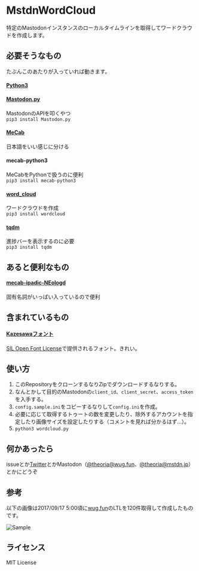 # MstdnWordCloud

特定のMastodonインスタンスのローカルタイムラインを取得してワードクラウドを作成します。

## 必要そうなもの
たぶんこのあたりが入っていれば動きます。
#### [Python3](https://www.python.org/)
#### [Mastodon.py](https://github.com/halcy/Mastodon.py)
MastodonのAPIを叩くやつ  
`pip3 install Mastodon.py`

#### [MeCab](http://taku910.github.io/mecab/)
日本語をいい感じに分ける

#### mecab-python3
MeCabをPythonで扱うのに便利  
`pip3 install mecab-python3`

#### [word_cloud](https://github.com/amueller/word_cloud)
ワードクラウドを作成  
`pip3 install wordcloud`
#### [tqdm](https://github.com/tqdm/tqdm)
進捗バーを表示するのに必要  
`pip3 install tqdm`

## あると便利なもの
#### [mecab-ipadic-NEologd](https://github.com/neologd/mecab-ipadic-neologd)
固有名詞がいっぱい入っているので便利

## 含まれているもの
#### [Kazesawaフォント](https://kazesawa.github.io/)
[SIL Open Font License](http://scripts.sil.org/OFL)で提供されるフォント。きれい。

## 使い方
1. このRepositoryをクローンするなりZipでダウンロードするなりする。
1. なんとかして目的のMastodonの`client_id`、`client_secret`、`access_token`を入手する。
1. `config.sample.ini`をコピーするなりして`config.ini`を作成。
1. 必要に応じて取得するトゥートの数を変更したり、除外するアカウントを指定したり画像サイズを設定したりする（コメントを見れば分かるはず…）。
1. `python3 wordcloud.py`

## 何かあったら
issueとか[Twitter](https://twitter.com/_theoria)とかMastodon（[@theoria@wug.fun](https://wug.fun/@theoria)、[@theoria@mstdn.jp](https://mstdn.jp/@theoria)）とかにどうぞ

## 参考
以下の画像は2017/09/17 5:00頃に[wug.fun](https://wug.fun)のLTLを120件取得して作成したものです。

![Sample](https://user-images.githubusercontent.com/17396689/30515624-c7719226-9b66-11e7-89d7-6dd52deaa8bd.png)


## ライセンス
MIT License
